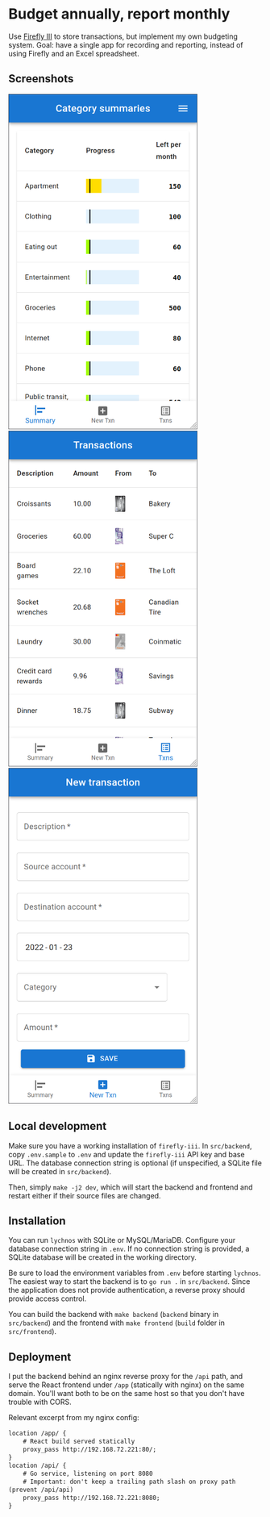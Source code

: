 # Budget annually, report monthly

Use [Firefly III](https://github.com/firefly-iii/firefly-iii) to store transactions, but implement my own budgeting system. Goal: have a single app for recording and reporting, instead of using Firefly and an Excel spreadsheet.

## Screenshots

<img alt="Category summary" src="docs/category-summary.png" width="375"/> <img alt="Transactions list" src="docs/transactions-list.png" width="375" /> <img alt="New transaction" src="docs/new-transaction.png" width="375" />

## Local development

Make sure you have a working installation of `firefly-iii`. In `src/backend`, copy `.env.sample` to `.env` and update the `firefly-iii` API key and base URL. The database connection string is optional (if unspecified, a SQLite file will be created in `src/backend`).

Then, simply `make -j2 dev`, which will start the backend and frontend and restart either if their source files are changed.

## Installation

You can run `lychnos` with SQLite or MySQL/MariaDB. Configure your database connection string in `.env`. If no connection string is provided, a SQLite database will be created in the working directory.

Be sure to load the environment variables from `.env` before starting `lychnos`. The easiest way to start the backend is to `go run .` in `src/backend`. Since the application does not provide authentication, a reverse proxy should provide access control.

You can build the backend with `make backend` (`backend` binary in `src/backend`) and the frontend with `make frontend` (`build` folder in `src/frontend`).

## Deployment

I put the backend behind an nginx reverse proxy for the `/api` path, and serve the React frontend under `/app` (statically with nginx) on the same domain. You'll want both to be on the same host so that you don't have trouble with CORS.

Relevant excerpt from my nginx config:

```
location /app/ {
	# React build served statically
	proxy_pass http://192.168.72.221:80/;
}
location /api/ {
	# Go service, listening on port 8080
	# Important: don't keep a trailing path slash on proxy path (prevent /api/api)
	proxy_pass http://192.168.72.221:8080;
}
```
